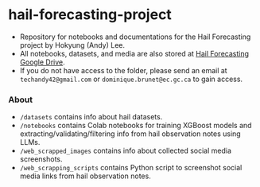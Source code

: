 # hail-forecasting-project

- Repository for notebooks and documentations for the Hail Forecasting project by Hokyung (Andy) Lee.
- All notebooks, datasets, and media are also stored at [Hail Forecasting Google Drive](https://drive.google.com/drive/folders/16GGzYDVq0jk0u-SIMPEqogPL_vfpmtD_?usp=drive_link).
- If you do not have access to the folder, please send an email at `techandy42@gmail.com` or `dominique.brunet@ec.gc.ca` to gain access.

### About

- `/datasets` contains info about hail datasets.
- `/notebooks` contains Colab notebooks for training XGBoost models and extracting/validating/filtering info from hail observation notes using LLMs.
- `/web_scrapped_images` contains info about collected social media screenshots.
- `/web_scrapping_scripts` contains Python script to screenshot social media links from hail observation notes.
